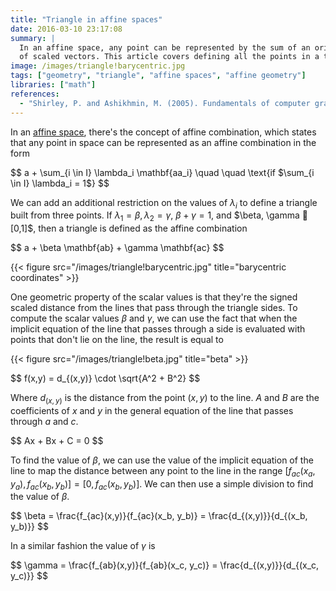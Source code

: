 ```yaml
---
title: "Triangle in affine spaces"
date: 2016-03-10 23:17:08
summary: |
  In an affine space, any point can be represented by the sum of an origin point plus a set
  of scaled vectors. This article covers defining all the points in a triangle within an affine space.
image: /images/triangle!barycentric.jpg
tags: ["geometry", "triangle", "affine spaces", "affine geometry"]
libraries: ["math"]
references:
  - "Shirley, P. and Ashikhmin, M. (2005). Fundamentals of computer graphics. Wellesley, Mass.: AK Peters."
---
```


In an [affine space](../affine-spaces), there's the concept of affine combination, which states that any point in space can be represented as an affine combination in the form

<div>$$
a + \sum_{i \in I} \lambda_i \mathbf{aa_i} \quad \quad \text{if $\sum_{i \in I} \lambda_i = 1$}
$$</div>

We can add an additional restriction on the values of $\lambda_i$ to define a triangle built from three points. If $\lambda_1 = \beta, \lambda_2 = \gamma$, $\beta + \gamma = 1$, and $\beta, \gamma  [0,1]$, then a triangle is defined as the affine combination

<div>$$
a + \beta \mathbf{ab} + \gamma \mathbf{ac}
$$</div>

{{< figure src="/images/triangle!barycentric.jpg" title="barycentric coordinates" >}}

One geometric property of the scalar values is that they're the signed scaled distance from the lines that pass through the triangle sides. To compute the scalar values $\beta$ and $\gamma$, we can use the fact that when the implicit equation of the line that passes through a side is evaluated with points that don't lie on the line, the result is equal to

{{< figure src="/images/triangle!beta.jpg" title="beta" >}}

<div>$$
f(x,y) = d_{(x,y)} \cdot \sqrt{A^2 + B^2}
$$</div>

Where $d_{(x,y)}$ is the distance from the point $(x,y)$ to the line. $A$ and $B$ are the coefficients of $x$ and $y$ in the general equation of the line that passes through $a$ and $c$.

<div>$$
Ax + Bx + C = 0
$$</div>

To find the value of $\beta$, we can use the value of the implicit equation of the line to map the distance between any point to the line in the range $[f_{ac}(x_a, y_a), f_{ac}(x_b, y_b)] = [0, f_{ac}(x_b, y_b)]$. We can then use a simple division to find the value of $\beta$.

<div>$$
\beta = \frac{f_{ac}(x,y)}{f_{ac}(x_b, y_b)} = \frac{d_{(x,y)}}{d_{(x_b, y_b)}}
$$</div>

In a similar fashion the value of $\gamma$ is

<div>$$
\gamma = \frac{f_{ab}(x,y)}{f_{ab}(x_c, y_c)} = \frac{d_{(x,y)}}{d_{(x_c, y_c)}}
$$</div>
